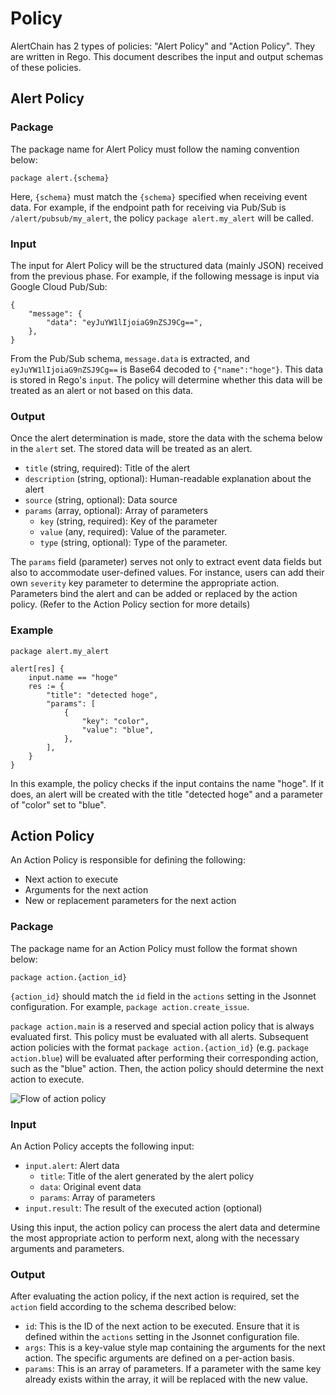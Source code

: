 # Policy

AlertChain has 2 types of policies: "Alert Policy" and "Action Policy". They are written in Rego. This document describes the input and output schemas of these policies.

## Alert Policy

### Package

The package name for Alert Policy must follow the naming convention below:

```rego
package alert.{schema}
```

Here, `{schema}` must match the `{schema}` specified when receiving event data. For example, if the endpoint path for receiving via Pub/Sub is `/alert/pubsub/my_alert`, the policy `package alert.my_alert` will be called.

### Input

The input for Alert Policy will be the structured data (mainly JSON) received from the previous phase. For example, if the following message is input via Google Cloud Pub/Sub:

```
{
    "message": {
        "data": "eyJuYW1lIjoiaG9nZSJ9Cg==",
    },
}
```

From the Pub/Sub schema, `message.data` is extracted, and `eyJuYW1lIjoiaG9nZSJ9Cg==` is Base64 decoded to `{"name":"hoge"}`. This data is stored in Rego's `input`. The policy will determine whether this data will be treated as an alert or not based on this data.

### Output

Once the alert determination is made, store the data with the schema below in the `alert` set. The stored data will be treated as an alert.

- `title` (string, required): Title of the alert
- `description` (string, optional): Human-readable explanation about the alert
- `source` (string, optional): Data source
- `params` (array, optional): Array of parameters
  - `key` (string, required): Key of the parameter
  - `value` (any, required): Value of the parameter.
  - `type` (string, optional): Type of the parameter.

The `params` field (parameter) serves not only to extract event data fields but also to accommodate user-defined values. For instance, users can add their own `severity` key parameter to determine the appropriate action. Parameters bind the alert and can be added or replaced by the action policy. (Refer to the Action Policy section for more details)

### Example

```rego
package alert.my_alert

alert[res] {
    input.name == "hoge"
    res := {
        "title": "detected hoge",
        "params": [
            {
                "key": "color",
                "value": "blue",
            },
        ],
    }
}
```

In this example, the policy checks if the input contains the name "hoge". If it does, an alert will be created with the title "detected hoge" and a parameter of "color" set to "blue".

## Action Policy

An Action Policy is responsible for defining the following:

- Next action to execute
- Arguments for the next action
- New or replacement parameters for the next action

### Package

The package name for an Action Policy must follow the format shown below:

```rego
package action.{action_id}
```

`{action_id}` should match the `id` field in the `actions` setting in the Jsonnet configuration. For example, `package action.create_issue`.

`package action.main` is a reserved and special action policy that is always evaluated first. This policy must be evaluated with all alerts. Subsequent action policies with the format `package action.{action_id}` (e.g. `package action.blue`) will be evaluated after performing their corresponding action, such as the "blue" action. Then, the action policy should determine the next action to execute.

![Flow of action policy](https://user-images.githubusercontent.com/605953/232349211-4bcc7abe-72ef-436a-916c-2b24953d99ed.jpg)

### Input

An Action Policy accepts the following input:

- `input.alert`: Alert data
  - `title`: Title of the alert generated by the alert policy
  - `data`: Original event data
  - `params`: Array of parameters
- `input.result`: The result of the executed action (optional)

Using this input, the action policy can process the alert data and determine the most appropriate action to perform next, along with the necessary arguments and parameters.

### Output

After evaluating the action policy, if the next action is required, set the `action` field according to the schema described below:

- `id`: This is the ID of the next action to be executed. Ensure that it is defined within the `actions` setting in the Jsonnet configuration file.
- `args`: This is a key-value style map containing the arguments for the next action. The specific arguments are defined on a per-action basis.
- `params`: This is an array of parameters. If a parameter with the same key already exists within the array, it will be replaced with the new value.